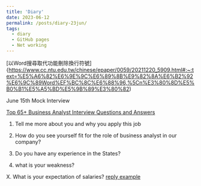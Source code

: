 ```yaml
---
title: 'Diary'
date: 2023-06-12
permalink: /posts/diary-23jun/
tags:
  - diary
  - GitHub pages
  - Net working
---
```


[以Word搜尋取代功能刪除換行符號]{https://www.cc.ntu.edu.tw/chinese/epaper/0059/20211220_5909.html#:~:text=%E5%A6%82%E6%9E%9C%E6%89%8B%E9%82%8A%E6%B2%92%E6%9C%89Word%EF%BC%8C%E6%88%96,%5Cn%E3%80%8D%E5%B0%B1%E5%A5%BD%E5%9B%89%E3%80%82)


June 15th Mock Interview

[Top 65+ Business Analyst Interview Questions and Answers](https://www.simplilearn.com/business-analyst-interview-questions-article)
1. Tell me more about you and why you apply this job
2. How do you see yourself fit for the role of business analyst in our company?
3. Do you have any experience in the States?

4. what is your weakness?


X. What is your expectation of salaries?
[reply example](https://www.thebalancemoney.com/interview-questions-about-your-salary-expectations-2061235#:~:text=You%20can%20say%20something%20like,Be%20prepared%20to%20negotiate.)